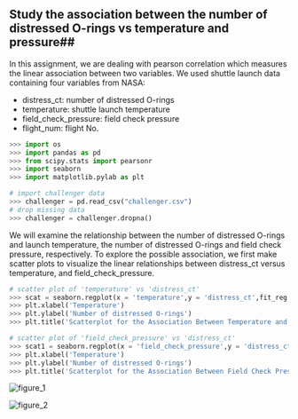## Study the association between the number of distressed O-rings vs temperature and pressure##

In this assignment, we are dealing with pearson correlation which measures the linear association between two variables. We used shuttle launch data containing four variables from NASA:

- distress_ct: number of distressed O-rings
- temperature: shuttle launch temperature
- field_check_pressure: field check pressure
- flight_num: flight No.

```python
>>> import os
>>> import pandas as pd
>>> from scipy.stats import pearsonr
>>> import seaborn
>>> import matplotlib.pylab as plt

# import challenger data
>>> challenger = pd.read_csv("challenger.csv")
# drop missing data
>>> challenger = challenger.dropna()
```

We will examine the relationship between the number of distressed O-rings and launch temperature, the number of distressed O-rings and field check pressure, respectively. To explore the possible association, we first make scatter plots to visualize the linear relationships between distress_ct versus temperature, and field_check_pressure. 
```python
# scatter plot of 'temperature' vs 'distress_ct'
>>> scat = seaborn.regplot(x = 'temperature',y = 'distress_ct',fit_reg = True, data = challenger)
>>> plt.xlabel('Temperature')
>>> plt.ylabel('Number of distressed O-rings')
>>> plt.title('Scatterplot for the Association Between Temperature and Number of Distressed O-rings')

# scatter plot of 'field_check_pressure' vs 'distress_ct'
>>> scat1 = seaborn.regplot(x = 'field_check_pressure',y = 'distress_ct',fit_reg = True, data = challenger)
>>> plt.xlabel('Temperature')
>>> plt.ylabel('Number of distressed O-rings')
>>> plt.title('Scatterplot for the Association Between Field Check Pressure and Number of Distressed O-rings')
```

![figure_1](https://cloud.githubusercontent.com/assets/16762941/13470615/09f5e41a-e07b-11e5-89db-6e06a01425c3.png)

![figure_2](https://cloud.githubusercontent.com/assets/16762941/13470616/09f6371c-e07b-11e5-9777-563dd745b4a5.png)

